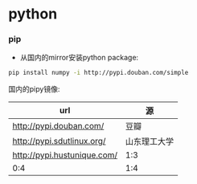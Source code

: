 # python

### pip

- 从国内的mirror安装python package:
```zsh
pip install numpy -i http://pypi.douban.com/simple
```
国内的pipy镜像:

| url | 源 |
| -- | -- |
| http://pypi.douban.com/ | 豆瓣 |
| http://pypi.sdutlinux.org/  | 山东理工大学 |
| http://pypi.hustunique.com/ | 1:3 |
| 0:4 | 1:4 |
